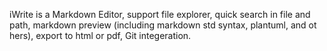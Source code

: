 iWrite is a Markdown Editor, support file explorer, quick search        in file and path, markdown preview (including markdown std syntax, plantuml, and ot       hers), export to html or pdf, Git integeration.
